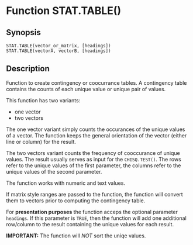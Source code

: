 # Function STAT.TABLE()

## Synopsis

```
STAT.TABLE(vector_or_matrix, [headings])
STAT.TABLE(vectorA, vectorB, [headings])
```

## Description

Function to create contingency or coocurrance tables. A contingency table contains the counts of each unique value or unique pair of values.

This function has two variants: 

- one vector
- two vectors

The one vector variant simply counts the occurances of the unique values of a vector. The function keeps the general orientation of the vector (either line or column) for the result. 

The two vectors variant counts the frequency of cooccurance of unique values. The result usually serves as input for the `CHISQ.TEST()`. The rows refer to the unique values of the first parameter, the columns refer to the unique values of the second parameter. 

The function works with numeric and text values.

If matrix style ranges are passed to the function, the function will convert them to vectors prior to computing the contingency table.

For **presentation purposes** the function acceps the optional parameter `headings`. If this parameter is `TRUE`, then the function will add one additional row/column to the result containing the unique values for each result.

**IMPORTANT:** The function will *NOT* sort the uniqe values.
